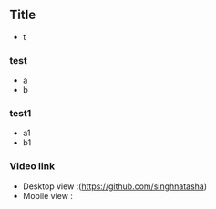 ## Title
 - t
### test
 - a
 - b
 
 ### test1
 - a1
 - b1
 
 
 ### Video link 
 - Desktop view :(https://github.com/singhnatasha) 
 - Mobile view : 
